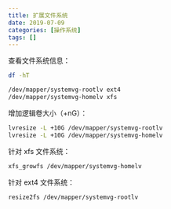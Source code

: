 ```yaml
---
title: 扩展文件系统
date: 2019-07-09
categories: [操作系统]
tags: []
---
```


查看文件系统信息：

```bash
df -hT

/dev/mapper/systemvg-rootlv ext4
/dev/mapper/systemvg-homelv xfs
```

增加逻辑卷大小（+nG）：

```bash
lvresize -L +10G /dev/mapper/systemvg-rootlv
lvresize -L +10G /dev/mapper/systemvg-homelv
```

针对 xfs 文件系统：

```bash
xfs_growfs /dev/mapper/systemvg-homelv
```

针对 ext4 文件系统：

```bash
resize2fs /dev/mapper/systemvg-rootlv
```
